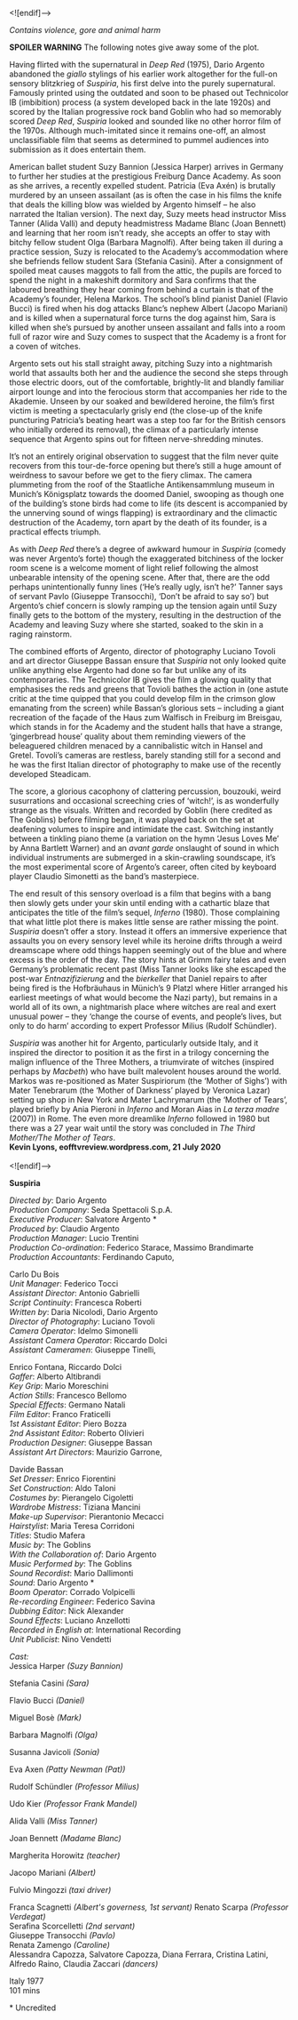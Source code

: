 

<![endif]-->

_Contains violence, gore and animal harm_

**SPOILER WARNING** The following notes give away some of the plot.

Having flirted with the supernatural in _Deep Red_ (1975), Dario Argento abandoned the _giallo_ stylings of his earlier work altogether for the full-on sensory blitzkrieg of _Suspiria_, his first delve into the purely supernatural. Famously printed using the outdated and soon to be phased out Technicolor IB (imbibition) process (a system developed back in the late 1920s) and scored by the Italian progressive rock band Goblin who had so memorably scored _Deep Red_, _Suspiria_ looked and sounded like no other horror film of the 1970s. Although much-imitated since it remains one-off, an almost unclassifiable film that seems as determined to pummel audiences into submission as it does entertain them.

American ballet student Suzy Bannion (Jessica Harper) arrives in Germany to further her studies at the prestigious Freiburg Dance Academy. As soon as she arrives, a recently expelled student. Patricia (Eva Axén) is brutally murdered by an unseen assailant (as is often the case in his films the knife that deals the killing blow was wielded by Argento himself – he also narrated the Italian version). The next day, Suzy meets head instructor Miss Tanner (Alida Valli) and deputy headmistress Madame Blanc (Joan Bennett) and learning that her room isn’t ready, she accepts an offer to stay with bitchy fellow student Olga (Barbara Magnolfi). After being taken ill during a practice session, Suzy is relocated to the Academy’s accommodation where she befriends fellow student Sara (Stefania Casini). After a consignment of spoiled meat causes maggots to fall from the attic, the pupils are forced to spend the night in a makeshift dormitory and Sara confirms that the laboured breathing they hear coming from behind a curtain is that of the Academy’s founder, Helena Markos. The school’s blind pianist Daniel (Flavio Bucci) is fired when his dog attacks Blanc’s nephew Albert (Jacopo Mariani) and is killed when a supernatural force turns the dog against him, Sara is killed when she’s pursued by another unseen assailant and falls into a room full of razor wire and Suzy comes to suspect that the Academy is a front for a coven of witches.

Argento sets out his stall straight away, pitching Suzy into a nightmarish world that assaults both her and the audience the second she steps through those electric doors, out of the comfortable, brightly-lit and blandly familiar airport lounge and into the ferocious storm that accompanies her ride to the Akademie. Unseen by our soaked and bewildered heroine, the film’s first victim is meeting a spectacularly grisly end (the close-up of the knife puncturing Patricia’s beating heart was a step too far for the British censors who initially ordered its removal), the climax of a particularly intense sequence that Argento spins out for fifteen nerve-shredding minutes.

It’s not an entirely original observation to suggest that the film never quite recovers from this tour-de-force opening but there’s still a huge amount of weirdness to savour before we get to the fiery climax. The camera plummeting from the roof of the Staatliche Antikensammlung museum in Munich’s Königsplatz towards the doomed Daniel, swooping as though one of the building’s stone birds had come to life (its descent is accompanied by the unnerving sound of wings flapping) is extraordinary and the climactic destruction of the Academy, torn apart by the death of its founder, is a practical effects triumph.

As with _Deep Red_ there’s a degree of awkward humour in _Suspiria_ (comedy was never Argento’s forte) though the exaggerated bitchiness of the locker room scene is a welcome moment of light relief following the almost unbearable intensity of the opening scene. After that, there are the odd perhaps unintentionally funny lines (‘He’s really ugly, isn’t he?’ Tanner says of servant Pavlo (Giuseppe Transocchi), ‘Don’t be afraid to say so’) but Argento’s chief concern is slowly ramping up the tension again until Suzy finally gets to the bottom of the mystery, resulting in the destruction of the Academy and leaving Suzy where she started, soaked to the skin in a raging rainstorm.

The combined efforts of Argento, director of photography Luciano Tovoli and art director Giuseppe Bassan ensure that _Suspiria_ not only looked quite unlike anything else Argento had done so far but unlike any of its contemporaries. The Technicolor IB gives the film a glowing quality that emphasises the reds and greens that Tovioli bathes the action in (one astute critic at the time quipped that you could develop film in the crimson glow emanating from the screen) while Bassan’s glorious sets – including a giant recreation of the façade of the Haus zum Walfisch in Freiburg im Breisgau, which stands in for the Academy and the student halls that have a strange, ‘gingerbread house’ quality about them reminding viewers of the beleaguered children menaced by a cannibalistic witch in Hansel and Gretel. Tovoli’s cameras are restless, barely standing still for a second and he was the first Italian director of photography to make use of the recently developed Steadicam.

The score, a glorious cacophony of clattering percussion, bouzouki, weird susurrations and occasional screeching cries of ‘witch!’, is as wonderfully strange as the visuals. Written and recorded by Goblin (here credited as  
The Goblins) before filming began, it was played back on the set at deafening volumes to inspire and intimidate the cast. Switching instantly between a tinkling piano theme (a variation on the hymn ‘Jesus Loves Me’ by Anna Bartlett Warner) and an _avant garde_ onslaught of sound in which individual instruments are submerged in a skin-crawling soundscape, it’s the most experimental score of Argento’s career, often cited by keyboard player Claudio Simonetti as the band’s masterpiece.

The end result of this sensory overload is a film that begins with a bang then slowly gets under your skin until ending with a cathartic blaze that anticipates the title of the film’s sequel, _Inferno_ (1980). Those complaining that what little plot there is makes little sense are rather missing the point. _Suspiria_ doesn’t offer a story. Instead it offers an immersive experience that assaults you on every sensory level while its heroine drifts through a weird dreamscape where odd things happen seemingly out of the blue and where excess is the order of the day. The story hints at Grimm fairy tales and even Germany’s problematic recent past (Miss Tanner looks like she escaped the post-war _Entnazifizierung_ and the _bierkeller_ that Daniel repairs to after being fired is the Hofbräuhaus in Münich’s 9 Platzl where Hitler arranged his earliest meetings of what would become the Nazi party), but remains in a world all of its own, a nightmarish place where witches are real and exert unusual power – they ‘change the course of events, and people’s lives, but only to do harm’ according to expert Professor Milius (Rudolf Schündler).

_Suspiria_ was another hit for Argento, particularly outside Italy, and it inspired the director to position it as the first in a trilogy concerning the malign influence of the Three Mothers, a triumvirate of witches (inspired perhaps by _Macbeth_) who have built malevolent houses around the world. Markos was re-positioned as Mater Suspiriorum (the ‘Mother of Sighs’) with Mater Tenebrarum (the ‘Mother of Darkness’ played by Veronica Lazar) setting up shop in New York and Mater Lachrymarum (the ‘Mother of Tears’, played briefly by Ania Pieroni in _Inferno_ and Moran Aias in _La terza madre_ (2007)) in Rome. The even more dreamlike _Inferno_ followed in 1980 but there was a 27 year wait until the story was concluded in _The Third Mother/The Mother of Tears_.  
**Kevin Lyons, eofftvreview.wordpress.com, 21 July 2020**  
<br>
<![endif]-->

**Suspiria**

_Directed by_: Dario Argento  
_Production Company_: Seda Spettacoli S.p.A.  
_Executive Producer_: Salvatore Argento *  
_Produced by_: Claudio Argento  
_Production Manager_: Lucio Trentini  
_Production Co-ordination_: Federico Starace, Massimo Brandimarte  
_Production Accountants_: Ferdinando Caputo,

Carlo Du Bois  
_Unit Manager_: Federico Tocci  
_Assistant Director_: Antonio Gabrielli  
_Script Continuity_: Francesca Roberti  
_Written by_: Daria Nicolodi, Dario Argento  
_Director of Photography_: Luciano Tovoli  
_Camera Operator_: Idelmo Simonelli  
_Assistant Camera Operator_: Riccardo Dolci  
_Assistant Cameramen_: Giuseppe Tinelli,

Enrico Fontana, Riccardo Dolci  
_Gaffer_: Alberto Altibrandi  
_Key Grip_: Mario Moreschini  
_Action Stills_: Francesco Bellomo  
_Special Effects_: Germano Natali  
_Film Editor_: Franco Fraticelli  
_1st Assistant Editor_: Piero Bozza  
_2nd Assistant Editor_: Roberto Olivieri  
_Production Designer_: Giuseppe Bassan  
_Assistant Art Directors_: Maurizio Garrone,

Davide Bassan  
_Set Dresser_: Enrico Fiorentini  
_Set Construction_: Aldo Taloni  
_Costumes by_: Pierangelo Cigoletti  
_Wardrobe Mistress_: Tiziana Mancini  
_Make-up Supervisor_: Pierantonio Mecacci  
_Hairstylist_: Maria Teresa Corridoni  
_Titles_: Studio Mafera  
_Music by_: The Goblins  
_With the Collaboration of_: Dario Argento  
_Music Performed by_: The Goblins  
_Sound Recordist_: Mario Dallimonti  
_Sound_: Dario Argento *  
_Boom Operator_: Corrado Volpicelli  
_Re-recording Engineer_: Federico Savina  
_Dubbing Editor_: Nick Alexander  
_Sound Effects_: Luciano Anzellotti  
_Recorded in English at_: International Recording  
_Unit Publicist_: Nino Vendetti

_Cast:_  
Jessica  Harper _(Suzy Bannion)_

Stefania Casini _(Sara)_

Flavio Bucci _(Daniel)_

Miguel Bosè _(Mark)_

Barbara Magnolfi _(Olga)_

Susanna Javicoli _(Sonia)_

Eva Axen _(Patty Newman (Pat))_

Rudolf Schündler _(Professor Milius)_

Udo Kier _(Professor Frank Mandel)_

Alida Valli _(Miss Tanner)_

Joan Bennett _(Madame Blanc)_

Margherita Horowitz _(teacher)_

Jacopo Mariani _(Albert)_

Fulvio Mingozzi _(taxi driver)_

Franca Scagnetti _(Albert's governess, 1st servant)_
Renato Scarpa _(Professor Verdegat)_  
Serafina Scorcelletti _(2nd servant)_  
Giuseppe Transocchi _(Pavlo)_  
Renata Zamengo _(Caroline)_  
Alessandra Capozza, Salvatore Capozza,
Diana Ferrara, Cristina Latini, Alfredo Raino,
Claudia Zaccari _(dancers)_  

Italy 1977  
101 mins  

\* Uncredited  
<!--stackedit_data:
eyJoaXN0b3J5IjpbLTE5NDM4OTQwNzBdfQ==
-->